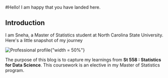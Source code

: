 #Hello! I am happy that you have landed here. 

## Introduction

I am Sneha, a Master of Statistics student at North Carolina State University. Here's a little snapshot of my journey 


![Professional profile](https://user-images.githubusercontent.com/29751013/187822707-c428c8b1-e5a4-435e-94d4-11e163e1cc13.png){"width = 50%"}

The purpose of this blog is to capture my learnings from **St 558 : Statistics for Data Science**. This coursework is an elective in my Master of Statistics program.

